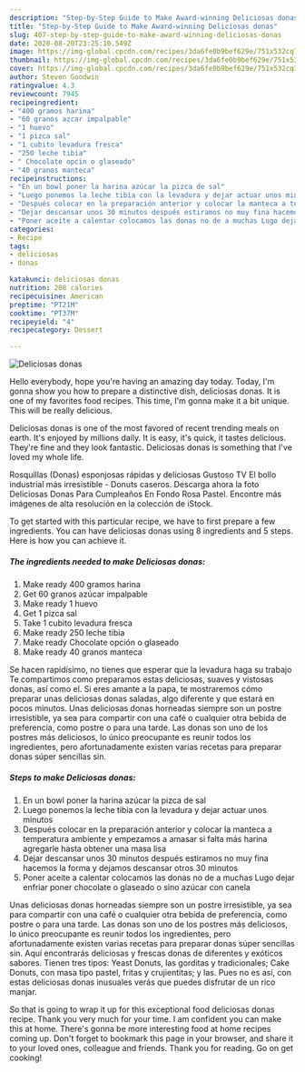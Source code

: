 ```yaml
---
description: "Step-by-Step Guide to Make Award-winning Deliciosas donas"
title: "Step-by-Step Guide to Make Award-winning Deliciosas donas"
slug: 407-step-by-step-guide-to-make-award-winning-deliciosas-donas
date: 2020-08-20T23:25:10.549Z
image: https://img-global.cpcdn.com/recipes/3da6fe0b9bef629e/751x532cq70/deliciosas-donas-foto-principal.jpg
thumbnail: https://img-global.cpcdn.com/recipes/3da6fe0b9bef629e/751x532cq70/deliciosas-donas-foto-principal.jpg
cover: https://img-global.cpcdn.com/recipes/3da6fe0b9bef629e/751x532cq70/deliciosas-donas-foto-principal.jpg
author: Steven Goodwin
ratingvalue: 4.3
reviewcount: 7945
recipeingredient:
- "400 gramos harina"
- "60 granos azcar impalpable"
- "1 huevo"
- "1 pizca sal"
- "1 cubito levadura fresca"
- "250 leche tibia"
- " Chocolate opcin o glaseado"
- "40 granos manteca"
recipeinstructions:
- "En un bowl poner la harina azúcar la pizca de sal"
- "Luego ponemos la leche tibia con la levadura y dejar actuar unos minutos"
- "Después colocar en la preparación anterior y colocar la manteca a temperatura ambiente y empezamos a amasar si falta más harina agregarle hasta obtener una masa lisa"
- "Dejar descansar unos 30 minutos después estiramos no muy fina hacemos la forma y dejamos descansar otros 30 minutos"
- "Poner aceite a calentar colocamos las donas no de a muchas Lugo dejar enfriar poner chocolate o glaseado o sino azúcar con canela"
categories:
- Recipe
tags:
- deliciosas
- donas

katakunci: deliciosas donas 
nutrition: 208 calories
recipecuisine: American
preptime: "PT21M"
cooktime: "PT37M"
recipeyield: "4"
recipecategory: Dessert

---
```



![Deliciosas donas](https://img-global.cpcdn.com/recipes/3da6fe0b9bef629e/751x532cq70/deliciosas-donas-foto-principal.jpg)

Hello everybody, hope you're having an amazing day today. Today, I'm gonna show you how to prepare a distinctive dish, deliciosas donas. It is one of my favorites food recipes. This time, I'm gonna make it a bit unique. This will be really delicious.

Deliciosas donas is one of the most favored of recent trending meals on earth. It's enjoyed by millions daily. It is easy, it's quick, it tastes delicious. They're fine and they look fantastic. Deliciosas donas is something that I've loved my whole life.

Rosquillas (Donas) esponjosas rápidas y deliciosas Gustoso TV El bollo industrial más irresistible - Donuts caseros. Descarga ahora la foto Deliciosas Donas Para Cumpleaños En Fondo Rosa Pastel. Encontre más imágenes de alta resolución en la colección de iStock.


To get started with this particular recipe, we have to first prepare a few ingredients. You can have deliciosas donas using 8 ingredients and 5 steps. Here is how you can achieve it.

<!--inarticleads1-->

##### The ingredients needed to make Deliciosas donas:

1. Make ready 400 gramos harina
1. Get 60 granos azúcar impalpable
1. Make ready 1 huevo
1. Get 1 pizca sal
1. Take 1 cubito levadura fresca
1. Make ready 250 leche tibia
1. Make ready  Chocolate opción o glaseado
1. Make ready 40 granos manteca


Se hacen rapidísimo, no tienes que esperar que la levadura haga su trabajo Te compartimos como preparamos estas deliciosas, suaves y vistosas donas, así como el. Si eres amante a la papa, te mostraremos cómo preparar unas deliciosas donas saladas, algo diferente y que estará en pocos minutos. Unas deliciosas donas horneadas siempre son un postre irresistible, ya sea para compartir con una café o cualquier otra bebida de preferencia, como postre o para una tarde. Las donas son uno de los postres más deliciosos, lo único preocupante es reunir todos los ingredientes, pero afortunadamente existen varias recetas para preparar donas súper sencillas sin. 

<!--inarticleads2-->

##### Steps to make Deliciosas donas:

1. En un bowl poner la harina azúcar la pizca de sal
1. Luego ponemos la leche tibia con la levadura y dejar actuar unos minutos
1. Después colocar en la preparación anterior y colocar la manteca a temperatura ambiente y empezamos a amasar si falta más harina agregarle hasta obtener una masa lisa
1. Dejar descansar unos 30 minutos después estiramos no muy fina hacemos la forma y dejamos descansar otros 30 minutos
1. Poner aceite a calentar colocamos las donas no de a muchas Lugo dejar enfriar poner chocolate o glaseado o sino azúcar con canela


Unas deliciosas donas horneadas siempre son un postre irresistible, ya sea para compartir con una café o cualquier otra bebida de preferencia, como postre o para una tarde. Las donas son uno de los postres más deliciosos, lo único preocupante es reunir todos los ingredientes, pero afortunadamente existen varias recetas para preparar donas súper sencillas sin. Aquí encontrarás deliciosas y frescas donas de diferentes y exóticos sabores. Tienen tres tipos: Yeast Donuts, las gorditas y tradicionales; Cake Donuts, con masa tipo pastel, fritas y crujientitas; y las. Pues no es así, con estas deliciosas donas inusuales verás que puedes disfrutar de un rico manjar. 

So that is going to wrap it up for this exceptional food deliciosas donas recipe. Thank you very much for your time. I am confident you can make this at home. There's gonna be more interesting food at home recipes coming up. Don't forget to bookmark this page in your browser, and share it to your loved ones, colleague and friends. Thank you for reading. Go on get cooking!
